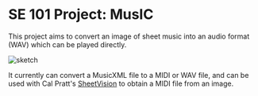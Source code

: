 # SE 101 Project: MusIC

This project aims to convert an image of sheet music into an audio format (WAV) which can be played directly.


![sketch](https://user-images.githubusercontent.com/54653714/236599583-7d622f2d-5e8b-47a2-87d4-2b9d578392f5.png)


It currently can convert a MusicXML file to a MIDI or WAV file, and can be used with Cal Pratt's [SheetVision](https://github.com/cal-pratt/SheetVision) to obtain a MIDI file from an image.

